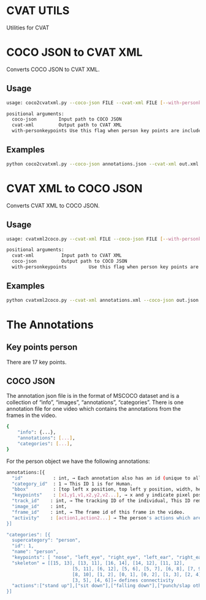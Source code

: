 # CVAT UTILS
Utilities for CVAT

# COCO JSON to CVAT XML

Converts COCO JSON to CVAT XML.

## Usage

```bash
usage: coco2cvatxml.py --coco-json FILE --cvat-xml FILE [--with-personkeypoints]

positional arguments:
  coco-json        Input path to COCO JSON
  cvat-xml         Output path to CVAT XML
  with-personkeypoints Use this flag when person key points are included

```

## Examples

```bash
python coco2cvatxml.py --coco-json annotations.json --cvat-xml out.xml --with-personkeypoints
```

# CVAT XML to COCO JSON

Converts CVAT XML to COCO JSON.

## Usage

```bash
usage: cvatxml2coco.py --cvat-xml FILE --coco-json FILE [--with-personkeypoints]

positional arguments:
  cvat-xml          Input path to CVAT XML
  coco-json         Output path to COCO JSON
  with-personkeypoints        Use this flag when person key points are included

```

## Examples

```bash
python cvatxml2coco.py --cvat-xml annotations.xml --coco-json out.json --with-personkeypoints
```

# The Annotations

## Key points person
There are 17 key points.


## COCO JSON
The annotation json file is in the format of MSCOCO dataset and is a collection of “info”, “images”, “annotations”, “categories”. There is one annotation file for one video which contains the annotations from the frames in the video. 

```bash
{
    "info": {...},
    "annotations": [...],
    "categories": [...], 
}
```

For the person object we have the following annotations:<br />
```bash
annotations:[{
  "id"           : int, → Each annotation also has an id (unique to all other annotations).
  "category_id"  : 1 → This ID 1 is for Human.
  "bbox"         : [top left x position, top left y position, width, height], → Denoting the bbox location of that person. Box coordinates are measured from the top left image corner and are 0-indexed.
  "keypoints"    : [x1,y1,v1,x2,y2,v2...], → x and y indicate pixel positions in the image. v indicates visibility— v=0: not labeled (in which case x=y=0), v=1: labeled but not visible, and v=2: labeled and visible.
  "track_id"    : int, → The tracking ID of the individual, This ID remains constant for that person/object in all the sequences of the video.
  "image_id"    : int, 
  "frame_id"    : int, → The frame id of this frame in the video.
  "activity"    : [action1,action2...] → The person's actions which are captured.
}]

"categories": [{
  supercategory": "person",
  "id": 1,
  "name": "person",
  "keypoints": [ "nose", "left_eye", "right_eye", "left_ear", "right_ear", "left_shoulder", "right_shoulder", "left_elbow", "right_elbow", "left_wrist", "right_wrist", "left_hip", "right_hip", "left_knee", "right_knee", "left_ankle", "right_ankle" ], 
  "skeleton" = [[15, 13], [13, 11], [16, 14], [14, 12], [11, 12],
                        [5, 11], [6, 12], [5, 6], [5, 7], [6, 8], [7, 9],
                        [8, 10], [1, 2], [0, 1], [0, 2], [1, 3], [2, 4],
                        [3, 5], [4, 6]]→ defines connectivity
  "actions":["stand up"],["sit down"],["falling down"],["punch/slap other person"],["kicking other person"],["pushing other person"],...
}]
```


